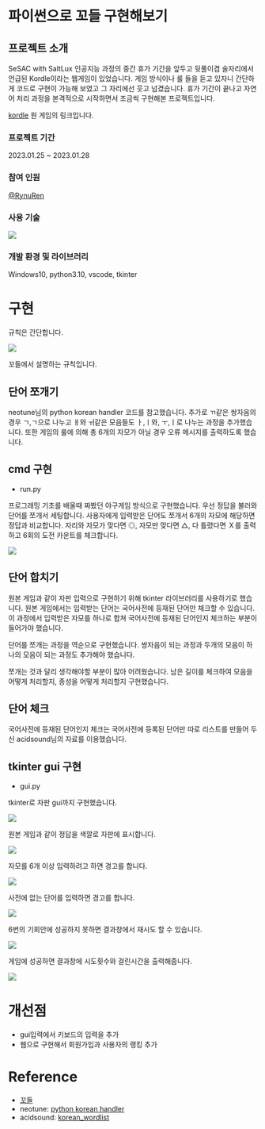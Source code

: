 # 파이썬으로 꼬들 구현해보기

## 프로젝트 소개
SeSAC with SaltLux 인공지능 과정의 중간 휴가 기간을 앞두고 뒷풀이겸 술자리에서 언급된 Kordle이라는 웹게임이 있었습니다. 게임 방식이나 룰 들을 듣고 있자니 간단하게 코드로 구현이 가능해 보였고 그 자리에선 웃고 넘겼습니다. 휴가 기간이 끝나고 자연어 처리 과정을 본격적으로 시작하면서 조금씩 구현해본 프로젝트입니다.

[kordle](https://kordle.kr/)
원 게임의 링크입니다.

### 프로젝트 기간
2023.01.25 ~ 2023.01.28

### 참여 인원
[@RynuRen](https://github.com/RynuRen)

### 사용 기술
<p>
 <img src="https://img.shields.io/badge/python-3776AB?style=flat-square&logo=Python&logoColor=white"/>
</p>

### 개발 환경 및 라이브러리
Windows10, python3.10, vscode, tkinter

# 구현
규칙은 간단합니다.

<img src="img_source/rule.png">

꼬들에서 설명하는 규칙입니다.

## 단어 쪼개기
neotune님의 python korean handler 코드를 참고했습니다. 추가로 ㄲ같은 쌍자음의 경우 ㄱ,ㄱ으로 나누고 ㅐ와 ㅟ같은 모음들도 ㅏ,ㅣ와, ㅜ,ㅣ로 나누는 과정을 추가했습니다. 또한 게임의 룰에 의해 총 6개의 자모가 아닐 경우 오류 메시지를 출력하도록 했습니다.

## cmd 구현
* run.py

프로그래밍 기초를 배울때 짜봤던 야구게임 방식으로 구현했습니다. 우선 정답을 불러와 단어를 쪼개서 세팅합니다. 사용자에게 입력받은 단어도 쪼개서 6개의 자모에 해당하면 정답과 비교합니다. 자리와 자모가 맞다면 ◎, 자모만 맞다면 △, 다 틀렸다면 Ｘ를 출력하고 6회의 도전 카운트를 체크합니다.

<img src="img_source/cmd.png">

## 단어 합치기
원본 게임과 같이 자판 입력으로 구현하기 위해 tkinter 라이브러리를 사용하기로 했습니다. 원본 게임에서는 입력받는 단어는 국어사전에 등재된 단어만 체크할 수 있습니다. 이 과정에서 입력받은 자모를 하나로 합쳐 국어사전에 등재된 단어인지 체크하는 부분이 들어가야 했습니다.

단어를 쪼개는 과정을 역순으로 구현했습니다. 쌍자음이 되는 과정과 두개의 모음이 하나의 모음이 되는 과정도 추가해야 했습니다.

쪼개는 것과 달리 생각해야할 부분이 많아 어려웠습니다. 남은 길이를 체크하여 모음을 어떻게 처리할지, 종성을 어떻게 처리할지 구현했습니다.

## 단어 체크
국어사전에 등재된 단어인지 체크는 국어사전에 등록된 단어만 따로 리스트를 만들어 두신 acidsound님의 자료를 이용했습니다.

## tkinter gui 구현
* gui.py

tkinter로 자판 gui까지 구현했습니다.

<img src="img_source/gui1.png">

원본 게임과 같이 정답을 색깔로 자판에 표시합니다.

<img src="img_source/gui2.png">

자모를 6개 이상 입력하려고 하면 경고를 합니다.

<img src="img_source/warn1.png">

사전에 없는 단어를 입력하면 경고를 합니다.

<img src="img_source/warn2.png">

6번의 기회안에 성공하지 못하면 결과창에서 재시도 할 수 있습니다.

<img src="img_source/fail.png">

게임에 성공하면 결과창에 시도횟수와 걸린시간을 출력해줍니다.

<img src="img_source/success.png">

# 개선점
* gui입력에서 키보드의 입력을 추가
* 웹으로 구현해서 회원가입과 사용자의 랭킹 추가

# Reference
* [꼬들](https://kordle.kr/)
* neotune: [python korean handler](https://github.com/neotune/python-korean-handler)
* acidsound: [korean_wordlist](https://github.com/acidsound/korean_wordlist)
